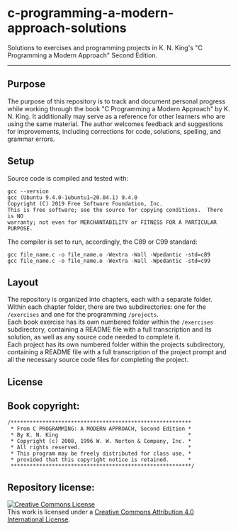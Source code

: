 # c-programming-a-modern-approach-solutions

Solutions to exercises and programming projects in K. N. King's "C Programming a Modern Approach" Second Edition.  

---

## Purpose

The purpose of this repository is to track and document personal progress while working through the book "C Programming a Modern Approach" by K. N. King. It additionally may serve as a reference for other learners who are using the same material. The author welcomes feedback and suggestions for improvements, including corrections for code, solutions, spelling, and grammar errors.

## Setup
 
Source code is compiled and tested with:   
```
gcc --version
gcc (Ubuntu 9.4.0-1ubuntu1~20.04.1) 9.4.0
Copyright (C) 2019 Free Software Foundation, Inc.
This is free software; see the source for copying conditions.  There is NO
warranty; not even for MERCHANTABILITY or FITNESS FOR A PARTICULAR PURPOSE.
```

The compiler is set to run, accordingly, the C89 or C99 standard:  
```
gcc file_name.c -o file_name.o -Wextra -Wall -Wpedantic -std=c89
gcc file_name.c -o file_name.o -Wextra -Wall -Wpedantic -std=c99
```

## Layout

The repository is organized into chapters, each with a separate folder.  
Within each chapter folder, there are two subdirectories: one for the `/exercises` and one for the programming `/projects`.   
Each book exercise has its own numbered folder within the `/exercises` subdirectory, containing a README file with a full transcription and its solution, as well as any source code needed to complete it.  
Each project has its own numbered folder within the projects subdirectory, containing a README file with a full transcription of the project prompt and all the necessary source code files for completing the project.  

## License

## Book copyright:  
```
/*********************************************************
 * From C PROGRAMMING: A MODERN APPROACH, Second Edition *
 * By K. N. King                                         *
 * Copyright (c) 2008, 1996 W. W. Norton & Company, Inc. *
 * All rights reserved.                                  *
 * This program may be freely distributed for class use, *
 * provided that this copyright notice is retained.      *
 *********************************************************/
```

## Repository license:  
<a rel="license" href="http://creativecommons.org/licenses/by/4.0/"><img alt="Creative Commons License" style="border-width:0" src="https://i.creativecommons.org/l/by/4.0/88x31.png" /></a><br />This work is licensed under a <a rel="license" href="http://creativecommons.org/licenses/by/4.0/">Creative Commons Attribution 4.0 International License</a>.
